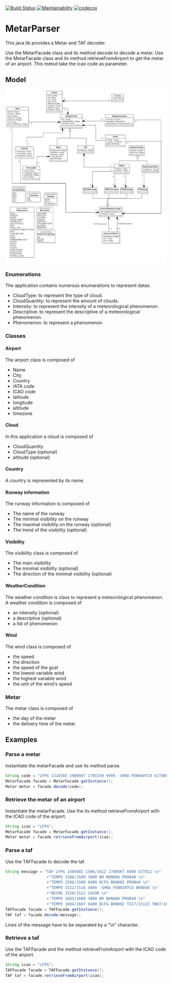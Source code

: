 [![Build Status](https://travis-ci.org/mivek/MetarParser.svg?branch=master)](https://travis-ci.org/mivek/MetarParser)
[![Maintainability](https://api.codeclimate.com/v1/badges/bfd4e09cccf432218d40/maintainability)](https://codeclimate.com/github/mivek/MetarParser/maintainability)
[![codecov](https://codecov.io/gh/mivek/MetarParser/branch/master/graph/badge.svg)](https://codecov.io/gh/mivek/MetarParser)
# MetarParser


This java lib provides a Metar and TAF decoder.

Use the MetarFacade class and its method decode to decode a metar.
Use the MetarFacade class and its method retrieveFromAirport to get the metar of an airport. This metod take the icao code as parameter.


## Model
![class diagram](model.jpg)
### Enumerations

The application contains numerous enumarations to represent datas.
  - CloudType: to represent the type of cloud.
  - CloudQuantity: to represent the amount of clouds.
  - Intensity: to represent the intensity of a meteorological phenomenon.
  - Descriptive: to represent the descriptive of a meteorological phenomenon.
  - Phenomenon: to represent a phenomenon.
  
### Classes

#### Airport
The airport class is composed of
  - Name
  - City
  - Country
  - IATA code
  - ICAO code
  - latitude
  - longitude
  - altitude
  - timezone

####  Cloud
In this application a cloud is composed of 
  - CloudQuantity
  - CloudType (optional)
  - altitude (optional)
  
#### Country
A country is represented by its name.

#### Runway information

The runway information is composed of 
  - The name of the runway
  - The minimal visibility on the runway
  - The maximal visibility on the runway (optional)
  - The trend of the visibility (optional)

#### Visibility

The visibility class is composed of
  - The main visibility
  - The minimal visibility (optional)
  - The direction of the minimal visibility (optional)

#### WeatherCondition
The weather condition is class to represent a meteorological phenomenon.
A weather condition is composed of 
  - an intensity (optional)
  - a descriptive (optional)
  - a list of phenomenon
  
#### Wind
The wind class is composed of 
  - the speed
  - the direction
  - the speed of the gust
  - the lowest variable wind
  - the highest variable wind
  - the unit of the wind's speed

### Metar
The metar class is composed of
  - the day of the metar
  - the delivery time of the metar.
  
  
## Examples
### Parse a metar
Instantiate the metarFacade and use its method parse.

```java
String code = "LFPG 131830Z 19005KT 170V250 9999 -SHRA FEW040TCU SCT086 16/08 Q1011 TEMPO SCT030TCU";
MetarFacade facade = MetarFacade.getInstance();
Metar metar = facade.decode(code);
```

### Retrieve the metar of an airport
Instantiate the metarFacade.
Use the its method retrieveFromAirport with the ICAO code of the airport.

```java
String icao = "LFPG";
MetarFacade facade = MetarFacade.getInstance();
Metar metar = facade.retrieveFromAirport(icao);
```
### Parse a taf
Use the TAFFacade to decode the taf.

```java
String message = "TAF LFPG 150500Z 1506/1612 17005KT 6000 SCT012 \n" 
			      +"TEMPO 1506/1509 3000 BR BKN006 PROB40 \n"
			      +"TEMPO 1506/1508 0400 BCFG BKN002 PROB40 \n"
			      +"TEMPO 1512/1516 4000 -SHRA FEW030TCU BKN040 \n" 
			      +"BECMG 1520/1522 CAVOK \n"
			      +"TEMPO 1603/1608 3000 BR BKN006 PROB40 \n"
			      +"TEMPO 1604/1607 0400 BCFG BKN002 TX17/1512Z TN07/1605Z";
TAFFacade facade = TAFFacade.getInstance();
TAF taf = facade.decode(message);
```
Lines of the message have to be separated by a "\n" character.

### Retrieve a taf
Use the TAFFacade and the method retrieveFromAirport with the ICAO code of the airport.

```java
String icao = "LFPG";
TAFFacade facade = TAFFacade.getInstance();
TAF taf = facade.retrieveFromAirport(icao);
```
